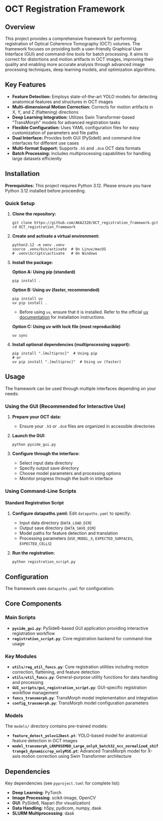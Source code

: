 # OCT Registration Framework

## Overview

This project provides a comprehensive framework for performing registration of Optical Coherence Tomography (OCT) volumes. The framework focuses on providing both a user-friendly Graphical User Interface (GUI) and command-line tools for batch processing. It aims to correct for distortions and motion artifacts in OCT images, improving their quality and enabling more accurate analysis through advanced image processing techniques, deep learning models, and optimization algorithms.

## Key Features

*   **Feature Detection:** Employs state-of-the-art YOLO models for detecting anatomical features and structures in OCT images
*   **Multi-dimensional Motion Correction:** Corrects for motion artifacts in X, Y, and Z (flattening) directions
*   **Deep Learning Integration:** Utilizes Swin Transformer-based "TransMorph" models for advanced registration tasks
*   **Flexible Configuration:** Uses YAML configuration files for easy customization of parameters and file paths
*   **Dual Interface:** Provides both GUI (PySide6) and command-line interfaces for different use cases
*   **Multi-format Support:** Supports `.h5` and `.dcm` OCT data formats
*   **Batch Processing:** Includes multiprocessing capabilities for handling large datasets efficiently

## Installation

**Prerequisites:** This project requires Python 3.12. Please ensure you have Python 3.12 installed before proceeding.

### Quick Setup

1.  **Clone the repository:**
    ```shell
    git clone https://github.com/AKA2320/OCT_registration_framework.git
    cd OCT_registration_framework
    ```

2.  **Create and activate a virtual environment:**
    ```shell
    python3.12 -m venv .venv
    source .venv/bin/activate  # On Linux/macOS
    # .venv\Scripts\activate   # On Windows
    ```

3.  **Install the package:**
    
    **Option A: Using pip (standard)**
    ```shell
    pip install .
    ```
    
    **Option B: Using uv (faster, recommended)**
    ```shell
    pip install uv
    uv pip install .
    ```
    * Before using `uv`, ensure that it is installed. Refer to the official [uv documentation](https://docs.astral.sh/uv/getting-started/installation/) for installation instructions.

    **Option C: Using uv with lock file (most reproducible)**
    ```shell
    uv sync
    ```

4. **Install optional dependencies (multiprocessing support):**
    ```shell
    pip install ".[multiproc]"  # Using pip
    # or
    uv pip install ".[multiproc]"  # Using uv (faster)
    ```

## Usage

The framework can be used through multiple interfaces depending on your needs:

### Using the GUI (Recommended for Interactive Use)

1.  **Prepare your OCT data:**
    *   Ensure your `.h5` or `.dcm` files are organized in accessible directories

2.  **Launch the GUI:**
    ```shell
    python pyside_gui.py
    ```

3.  **Configure through the interface:**
    *   Select input data directory
    *   Specify output save directory
    *   Choose model parameters and processing options
    *   Monitor progress through the built-in interface

### Using Command-Line Scripts

#### Standard Registration Script
1. **Configure datapaths.yaml:**
   Edit `datapaths.yaml` to specify:
   - Input data directory (`DATA_LOAD_DIR`)
   - Output save directory (`DATA_SAVE_DIR`)
   - Model paths for feature detection and translation
   - Processing parameters (`USE_MODEL_X`, `EXPECTED_SURFACES`, `EXPECTED_CELLS`)

2. **Run the registration:**
   ```shell
   python registration_script.py
   ```

## Configuration

The framework uses `datapaths.yaml` for configuration:

## Core Components

### Main Scripts
- **`pyside_gui.py`**: PySide6-based GUI application providing interactive registration workflow
- **`registration_script.py`**: Core registration backend for command-line usage

### Key Modules
- **`utils/reg_util_funcs.py`**: Core registration utilities including motion correction, flattening, and feature detection
- **`utils/util_funcs.py`**: General-purpose utility functions for data handling and processing
- **`GUI_scripts/gui_registration_script.py`**: GUI-specific registration workflow management
- **`funcs_transmorph.py`**: TransMorph model implementation and integration
- **`config_transmorph.py`**: TransMorph model configuration parameters

### Models
The `models/` directory contains pre-trained models:

- **`feature_detect_yolov12best.pt`**: YOLO-based model for anatomical feature detection in OCT images
- **`model_transmorph_LRNPOSEMBD_Large_onlyX_batch32_ncc_normalized_shiftrange3_dynamiccrop_onlyMSE.pt`**: Advanced TransMorph model for X-axis motion correction using Swin Transformer architecture

## Dependencies

Key dependencies (see `pyproject.toml` for complete list):
- **Deep Learning**: PyTorch
- **Image Processing**: scikit-image, OpenCV
- **GUI**: PySide6, Napari (for visualization)
- **Data Handling**: h5py, pydicom, numpy, dask
- **SLURM Multiprocessing**: dask

